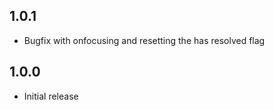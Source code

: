 ## 1.0.1

* Bugfix with onfocusing and resetting the has resolved flag

## 1.0.0

* Initial release
